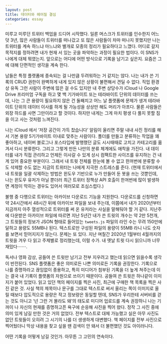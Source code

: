 ```yaml
---
layout: post
title: 데이터와 헤어질 결심
categories: essay
---
```


미루고 미루던 트위터 백업을 드디어 시작했다. 일론 머스크가 트위터를 인수한지 어느덧 3년, 많은 사람들이 트위터를 떠나갔고 또 많은 사람들이 차마 떠나지 못했지만 나는 트위터를 계속 하느냐 마느냐와 별개로 모종의 정리가 필요하다고 느꼈다. 어디로 갈지 목적지를 정하려면 내가 현재 서 있는 곳을 파악하는 과정이 필요한 법이다. 이 SNS가 나에게 대체 뭐였는지. 앞으로는 어디에 어떤 방식으로 기록을 남기고 싶은지. 요즘은 그에 대해 단편적인 생각을 계속 한다.

남들은 특정 플랫폼에 종속되는 걸 나만큼 두려워하는 거 같지는 않다. 나는 내가 쓴 기록의 CRUD 권한이 완벽하게 내게 있지 않은 상황이 불편해서 견딜 수 없다. 직업 환경상 유독 그런 사람이 주변에 많은 걸 수도 있지만 내 주변 상당수가 iCloud 나 Google Drive 프리미엄 구독을 하고 몇 백 기가바이트 또는 테라바이트 단위의 데이터를 쓰는데, 나는 그 큰 용량이 필요하지 않은 건 둘째치고 어느 날 플랫폼에 문제가 생겨 테라바이트 단위의 데이터 이사를 하게 될 가능성을 상상만 해도 머리가 아프다. 물론 사람들은 외장 하드를 사면 그만이라고 할 것이다. 하지만 내게는 그게 마치 평생 다 풀지 못할 짐을 이고 사는 것처럼 느껴진다.

나는 iCloud 에서 ‘저장 공간이 가득 찼습니다’ 알림이 울리면 주말 내내 사진 정리를 해서 기본 용량 5기가바이트 이내로 맞추는 사람이다. 폴더를 만들고 분류하는 작업을 꽤 좋아하고, 네이버 블로그나 포스타입에 발행했던 글도 시시때때로 고치고 카테고리를 옮겨서 다시 분류한다. 그리고 그렇게 만든 나만의 분류 체계에도 애착을 가진다. 내 데이터를 내가 직접 관리하고 언제든 이사갈 수 있게 상시 컴팩트한 사이즈를 유지하는 건 내게 있어 중요한 부분이다. 그래서 내 트윗 전체를 한눈에 볼 수 없고 한꺼번에 분류할 수도 삭제할 수도 없는 지금의 트위터는 나에게 지극한 스트레스를 준다. (현재 트위터에서 내 트윗을 일괄 삭제하는 방법은 윈도우 기반으로 누가 만들어 둔 봇을 쓰는 것뿐인데, 나는 윈도우 유저가 아닐 뿐더러 최근 트위터 정책상 API 호출이 한꺼번에 많이 발생하면 계정이 막히는 경우도 있어서 여러모로 조심스럽다.) 

불행 중 다행으로 트위터는 아카이브 다운로드 기능을 지원한다. 다운로드를 신청하면 약 24시간에서 48시간 뒤에 아카이브 파일을 보내 주는데, 이쯤에서 내가 2020년부터 지금까지 아주 열성적으로 트위터를 써 온 유저라는 사실을 말해둬야 할 거 같다. 지난주에 다운받은 아카이브 파일에 따르면 지난 5년간 내가 쓴 트윗의 개수는 약 2만 5천개, 그 트윗들의 정보가 JSON 형태로 들어있는 `tweets.js`  파일의 라인 수는 무려 150만에 달하고 용량도 55MB나 된다. 텍스트로만 구성된 파일의 용량이 55MB 라니 나도 숫자를 보면서 믿어지지가 않는다. 문제는 또 있다. 지난 며칠간 2020년 1월부터 4월까지의 트윗을 겨우 다 읽고 주제별로 정리했는데, 이럴 수가. 내 옛날 트윗 다시 읽으니까 너무 재밌다⋯⋯. 

독서나 영화 감상, 공들여 쓴 트윗만 남기고 전부 지우려고 했는데 읽으면 읽을수록 생각이 반전된다. SNS 플랫폼은 좋은 의미로든 나쁜 의미로든 기록을 권장한다. 기록으로 나를 증명하라고 끊임없이 종용하고, 특히 미디어가 첨부된 기록을 더 높게 쳐주는데 이는 결국 내 기록이 플랫폼의 자원으로 쓰이기 때문이다. 공들여 쓴 트윗은 하나같이 이미지가 붙어 있었다. 읽고 있던 책의 페이지를 찍은 사진, 최근에 구매한 책 목록을 찍은 사진 같은 것. 사실 책의 제목이나 문구를 그대로 텍스트로 써서 올리는 쪽이 이미지로 올릴 때보다 압도적으로 용량은 작고 정보량은 동일할 텐데, SNS가 우리한테 서버비를 걷는 것도 아니고 ‘넌 그런 거 몰라도 돼’의 태도로 미디어 업로드를 계속 권장하니 나는 기꺼이 나 자신의 현재를 증명하고픈 욕구에 순응해 사진을 찍어 왔다. 정작 그 사진 중에 의미 있게 남길 만한 것은 거의 없었다. 전부 텍스트로 대체 가능했고 실은 아무 사진도 없던 트윗들이 오히려 그 시기의 나를 더 생생하게 대변했다. 책 페이지를 전부 사진으로 찍어뒀더니 막상 내용을 찾고 싶을 땐 검색이 안 돼서 더 불편했던 것도 아이러니다.

어떤 기록을 어떻게 남길 것인가. 아무튼 그 고민의 연속이다.